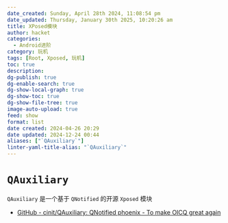 ```yaml
---
date_created: Sunday, April 28th 2024, 11:08:54 pm
date_updated: Thursday, January 30th 2025, 10:20:26 am
title: XPosed模块
author: hacket
categories:
  - Android进阶
category: 玩机
tags: [Root, Xposed, 玩机]
toc: true
description: 
dg-publish: true
dg-enable-search: true
dg-show-local-graph: true
dg-show-toc: true
dg-show-file-tree: true
image-auto-upload: true
feed: show
format: list
date created: 2024-04-26 20:29
date updated: 2024-12-24 00:44
aliases: ["`QAuxiliary`"]
linter-yaml-title-alias: "`QAuxiliary`"
---
```


# `QAuxiliary`

`QAuxiliary` 是一个基于 `QNotified` 的开源 `Xposed` 模块

- [GitHub - cinit/QAuxiliary: QNotified phoenix - To make OICQ great again](https://github.com/cinit/QAuxiliary/)
